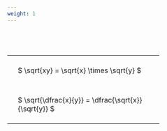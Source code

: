```yaml
---
weight: 1
---
```


#  
<br>
<style type="text/css">
#T_9acf2 th.col_heading {
  text-align: left;
  font-size: 1em;
}
#T_9acf2 td {
  text-align: left;
  font-size: 1em;
  padding: 1.5em;
}
#T_9acf2_row0_col0, #T_9acf2_row1_col0 {
  width: 300px;
  white-space: pre-wrap;
}
</style>
<table id="T_9acf2">
  <thead>
  </thead>
  <tbody>
    <tr>
      <td id="T_9acf2_row0_col0" class="data row0 col0" >$ \sqrt{xy} = \sqrt{x} \times \sqrt{y} $</td>
    </tr>
    <tr>
      <td id="T_9acf2_row1_col0" class="data row1 col0" >$ \sqrt{\dfrac{x}{y}} = \dfrac{\sqrt{x}}{\sqrt{y}} $</td>
    </tr>
  </tbody>
</table>
